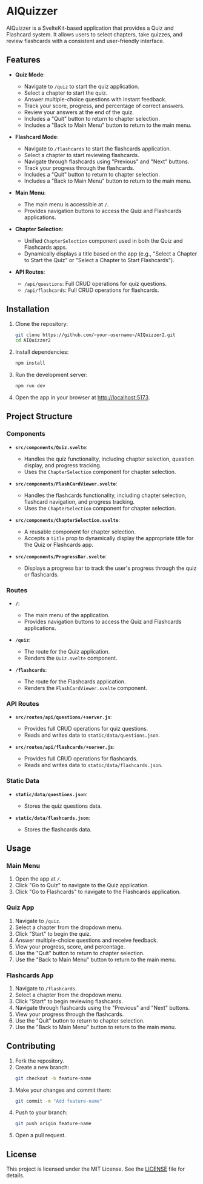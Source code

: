 # AIQuizzer

AIQuizzer is a SvelteKit-based application that provides a Quiz and Flashcard system. It allows users to select chapters, take quizzes, and review flashcards with a consistent and user-friendly interface.

## Features

- **Quiz Mode**:
  - Navigate to `/quiz` to start the quiz application.
  - Select a chapter to start the quiz.
  - Answer multiple-choice questions with instant feedback.
  - Track your score, progress, and percentage of correct answers.
  - Review your answers at the end of the quiz.
  - Includes a "Quit" button to return to chapter selection.
  - Includes a "Back to Main Menu" button to return to the main menu.

- **Flashcard Mode**:
  - Navigate to `/flashcards` to start the flashcards application.
  - Select a chapter to start reviewing flashcards.
  - Navigate through flashcards using "Previous" and "Next" buttons.
  - Track your progress through the flashcards.
  - Includes a "Quit" button to return to chapter selection.
  - Includes a "Back to Main Menu" button to return to the main menu.

- **Main Menu**:
  - The main menu is accessible at `/`.
  - Provides navigation buttons to access the Quiz and Flashcards applications.

- **Chapter Selection**:
  - Unified `ChapterSelection` component used in both the Quiz and Flashcards apps.
  - Dynamically displays a title based on the app (e.g., "Select a Chapter to Start the Quiz" or "Select a Chapter to Start Flashcards").

- **API Routes**:
  - `/api/questions`: Full CRUD operations for quiz questions.
  - `/api/flashcards`: Full CRUD operations for flashcards.

## Installation

1. Clone the repository:
   ```bash
   git clone https://github.com/<your-username>/AIQuizzer2.git
   cd AIQuizzer2
   ```

2. Install dependencies:
   ```bash
   npm install
   ```

3. Run the development server:
   ```bash
   npm run dev
   ```

4. Open the app in your browser at [http://localhost:5173](http://localhost:5173).

## Project Structure

### Components

- **`src/components/Quiz.svelte`**:
  - Handles the quiz functionality, including chapter selection, question display, and progress tracking.
  - Uses the `ChapterSelection` component for chapter selection.

- **`src/components/FlashCardViewer.svelte`**:
  - Handles the flashcards functionality, including chapter selection, flashcard navigation, and progress tracking.
  - Uses the `ChapterSelection` component for chapter selection.

- **`src/components/ChapterSelection.svelte`**:
  - A reusable component for chapter selection.
  - Accepts a `title` prop to dynamically display the appropriate title for the Quiz or Flashcards app.

- **`src/components/ProgressBar.svelte`**:
  - Displays a progress bar to track the user's progress through the quiz or flashcards.

### Routes

- **`/`**:
  - The main menu of the application.
  - Provides navigation buttons to access the Quiz and Flashcards applications.

- **`/quiz`**:
  - The route for the Quiz application.
  - Renders the `Quiz.svelte` component.

- **`/flashcards`**:
  - The route for the Flashcards application.
  - Renders the `FlashCardViewer.svelte` component.

### API Routes

- **`src/routes/api/questions/+server.js`**:
  - Provides full CRUD operations for quiz questions.
  - Reads and writes data to `static/data/questions.json`.

- **`src/routes/api/flashcards/+server.js`**:
  - Provides full CRUD operations for flashcards.
  - Reads and writes data to `static/data/flashcards.json`.

### Static Data

- **`static/data/questions.json`**:
  - Stores the quiz questions data.

- **`static/data/flashcards.json`**:
  - Stores the flashcards data.

## Usage

### Main Menu

1. Open the app at `/`.
2. Click "Go to Quiz" to navigate to the Quiz application.
3. Click "Go to Flashcards" to navigate to the Flashcards application.

### Quiz App

1. Navigate to `/quiz`.
2. Select a chapter from the dropdown menu.
3. Click "Start" to begin the quiz.
4. Answer multiple-choice questions and receive feedback.
5. View your progress, score, and percentage.
6. Use the "Quit" button to return to chapter selection.
7. Use the "Back to Main Menu" button to return to the main menu.

### Flashcards App

1. Navigate to `/flashcards`.
2. Select a chapter from the dropdown menu.
3. Click "Start" to begin reviewing flashcards.
4. Navigate through flashcards using the "Previous" and "Next" buttons.
5. View your progress through the flashcards.
6. Use the "Quit" button to return to chapter selection.
7. Use the "Back to Main Menu" button to return to the main menu.

## Contributing

1. Fork the repository.
2. Create a new branch:
   ```bash
   git checkout -b feature-name
   ```
3. Make your changes and commit them:
   ```bash
   git commit -m "Add feature-name"
   ```
4. Push to your branch:
   ```bash
   git push origin feature-name
   ```
5. Open a pull request.

## License

This project is licensed under the MIT License. See the [LICENSE](LICENSE) file for details.
